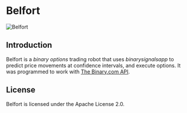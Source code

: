 Belfort
=
![Belfort](https://d30y9cdsu7xlg0.cloudfront.net/png/50836-200.png)

Introduction
-
Belfort is a *binary options* trading robot that uses *binarysignalsapp* to predict price movements at confidence intervals, and execute options. It was programmed to work with [The Binary.com API](http://developers.binary.com/api).

License
-
Belfort is licensed under the Apache License 2.0.


